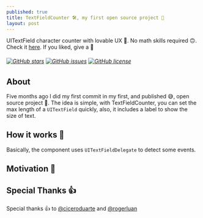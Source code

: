 ```yaml
---
published: true
title: TextFieldCounter 🛠, my first open source project 📢
layout: post
---
```


UITextField character counter with lovable UX 💖. No math skills required 🙃. Check it [here](https://github.com/serralvo/TextFieldCounter). If you liked, give a 🌟

###### [![GitHub stars](https://img.shields.io/github/stars/serralvo/TextFieldCounter.svg?style=social&label=Star)](http://github.com/serralvo/TextFieldCounter) [![GitHub issues](https://img.shields.io/github/issues/serralvo/TextFieldCounter.svg?style=social)](https://github.com/serralvo/TextFieldCounter/issues) [![GitHub license](https://img.shields.io/badge/license-MIT-blue.svg?style=social)](https://raw.githubusercontent.com/serralvo/TextFieldCounter/master/LICENSE)

## About

Five months ago I did my first commit in my first, and published 😅, open source project 🚀. The idea is simple, with TextFieldCounter, you can set the max length of a `UITextField` quickly, also, it includes a label to show the size of text.

## How it works 🤔

Basically, the component uses `UITextFieldDelegate` to detect some events.

## Motivation 🎯

## Special Thanks 👍

Special thanks 👍 to [@ciceroduarte](https://github.com/ciceroduarte) and [@rogerluan](https://github.com/rogerluan)
